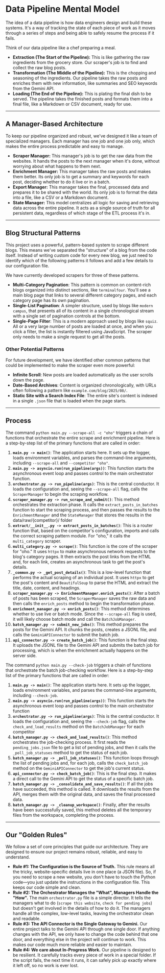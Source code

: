 # Data Pipeline Mental Model

The idea of a data pipeline is how data engineers design and build these systems. It's a way of tracking the state of each piece of work as it moves through a series of steps and being able to safely resume the process if it fails.

Think of our data pipeline like a chef preparing a meal.

* **Extraction (The Start of the Pipeline):** This is like gathering the raw ingredients from the grocery store. Our scraper's job is to find and collect the raw blog posts.
* **Transformation (The Middle of the Pipeline):** This is the chopping and seasoning of the ingredients. Our pipeline takes the raw posts and enriches them with new information, like summaries and SEO keywords from the Gemini API.
* **Loading (The End of the Pipeline):** This is plating the final dish to be served. The pipeline takes the finished posts and formats them into a final file, like a Markdown or CSV document, ready for use.

***

## A Manager-Based Architecture

To keep our pipeline organized and robust, we've designed it like a team of specialized managers. Each manager has one job and one job only, which makes the entire process predictable and easy to manage.

* **Scraper Manager:** This manager's job is to get the raw data from the websites. It hands the posts to the next manager when it's done, without worrying about what happens to them next.
* **Enrichment Manager:** This manager takes the raw posts and makes them better. Its only job is to get a summary and keywords for each post, deciding whether to do it live or in a batch.
* **Export Manager:** This manager takes the final, processed data and prepares it to be shared with the world. Its only job is to format the data into a file, like a CSV or a Markdown document.
* **State Manager:** This model centralizes all logic for saving and retrieving data across the entire pipeline. It acts as a single source of truth for all persistent data, regardless of which stage of the ETL process it's in.

***

## Blog Structural Patterns

This project uses a powerful, pattern-based system to scrape different blogs. This means we've separated the "structure" of a blog from the code itself. Instead of writing custom code for every new blog, we just need to identify which of the following patterns it follows and add a few details to our configuration file.

We have currently developed scrapers for three of these patterns.

* **Multi-Category Pagination**: This pattern is common on content-rich blogs organized into distinct sections, like `terminalfour`. You'll see a main blog page that links to several different category pages, and each category page has its own pagination.
* **Single-List Pagination**: A simpler structure, used by blogs like `modern campus`, that presents all of its content in a single chronological stream with a single set of pagination controls at the bottom.
* **Single-Page Filter**: This is a modern approach used by blogs like `squiz`. All or a very large number of posts are loaded at once, and when you click a filter, the list is instantly filtered using JavaScript. The scraper only needs to make a single request to get all the posts.

### Other Potential Patterns

For future development, we have identified other common patterns that could be implemented to make the scraper even more powerful:

* **Infinite Scroll**: New posts are loaded automatically as the user scrolls down the page.
* **Date-Based Archives**: Content is organized chronologically, with URLs often following a pattern like `example.com/blog/2025/08/`.
* **Static Site with a Search Index File**: The entire site's content is indexed in a single `.json` file that is loaded when the page starts.

***

## Process
The command `python main.py --scrape-all -c "oho"` triggers a chain of functions that orchestrate the entire scrape and enrichment pipeline. Here is a step-by-step list of the primary functions that are called in order:

1.  **`main.py -> main()`**: The application starts here. It sets up the logger, loads environment variables, and parses the command-line arguments, including `--scrape-all` and `--competitor "oho"`.
2.  **`main.py -> asyncio.run(run_pipeline(args))`**: This function starts the asynchronous event loop and passes control to the main orchestrator function.
3.  **`orchestrator.py -> run_pipeline(args)`**: This is the central conductor. It loads the configuration and, seeing the `--scrape-all` flag, calls the `ScraperManager` to begin the scraping workflow.
4.  **`scraper_manager.py -> run_scrape_and_submit()`**: This method orchestrates the extraction phase. It calls the `extract_posts_in_batches` function to start the scraping process, and then passes the results to the `EnrichmentManager` and the `StateManager` that stores the results in the data/raw/{competitor}/ folder
5.  **`extract/__init__.py -> extract_posts_in_batches()`**: This is a router function that, based on the competitor's configuration, imports and calls the correct scraping pattern module. For "oho," it calls the `multi_category` scraper.
6.  **`multi_category.py -> scrape()`**: This function is the core of the scraper for "oho." It uses `httpx` to make asynchronous network requests to the blog's category pages. It then extracts the post links from the HTML and, for each link, creates an asynchronous task to get the post's details.
7.  **`_common.py -> _get_post_details()`**: This is a low-level function that performs the actual scraping of an individual post. It uses `httpx` to get the post's content and `BeautifulSoup` to parse the HTML and extract the title, date, content, and headings.
8.  **`scraper_manager.py -> EnrichmentManager.enrich_posts()`**: After a batch of posts has been scraped, the `ScraperManager` saves the raw data and then calls the `enrich_posts` method to begin the transformation phase.
9.  **`enrichment_manager.py -> enrich_posts()`**: This method determines whether to use live or batch mode. Since the `--scrape-all` flag is used, it will likely choose batch mode and call the `BatchJobManager`.
10. **`batch_manager.py -> submit_new_jobs()`**: This method prepares the posts for the Gemini API. It chunks the posts, creates a JSONL file, and calls the `GeminiAPIConnector` to submit the batch job.
11. **`api_connector.py -> create_batch_job()`**: This function is the final step. It uploads the JSONL file to the Gemini API and submits the batch job for processing, which is when the enrichment actually happens on the server side.

The command `python main.py --check-job` triggers a chain of functions that orchestrate the batch job-checking workflow. Here is a step-by-step list of the primary functions that are called in order:

1.  **`main.py -> main()`**: The application starts here. It sets up the logger, loads environment variables, and parses the command-line arguments, including `--check-job`.
2.  **`main.py -> asyncio.run(run_pipeline(args))`**: This function starts the asynchronous event loop and passes control to the main orchestrator function
3.  **`orchestrator.py -> run_pipeline(args)`**: This is the central conductor. It loads the configuration and, seeing the `--check-job` flag, calls the `check_and_load_results` method on the `BatchJobManager` for each competitor
4.  **`batch_manager.py -> check_and_load_results()`**: This method orchestrates the job-checking process. It first reads the `pending_jobs.json` file to get a list of pending jobs, and then it calls the `_poll_job_statuses` method to get the status of each job.
5.  **`batch_manager.py -> _poll_job_statuses()`**: This function loops through the list of pending jobs and, for each job, calls the `check_batch_job` method on the `GeminiAPIConnector` to get the job's current status.
6.  **`api_connector.py -> check_batch_job()`**: This is the final step. It makes a direct call to the Gemini API to get the status of a specific batch job.
7.  **`batch_manager.py -> _consolidate_and_save_results()`**: If all the jobs have succeeded, this method is called. It downloads the results from the API, merges them with the original data, and saves the final processed data.
8.  **`batch_manager.py -> _cleanup_workspace()`**: Finally, after the results have been successfully saved, this method deletes all the temporary files from the workspace, completing the process.

***

## Our "Golden Rules"

We follow a set of core principles that guide our architecture. They are designed to ensure our project remains robust, reliable, and easy to understand.

* **Rule #1: The Configuration is the Source of Truth.** This rule means all the tricky, website-specific details live in one place (a JSON file). So, if you need to scrape a new website, you don't have to touch the Python code—you just update the instructions in the configuration file. This keeps our code simple and clean.
* **Rule #2: The Orchestrator Manages the "What", Managers Handle the "How".** The main `orchestrator.py` file is a simple director. It tells the managers what to do (`scrape this website`, `check for pending jobs`) but doesn't get involved in the details of how to do it. The managers handle all the complex, low-level tasks, leaving the orchestrator clean and readable.
* **Rule #3: The API Connector is the Single Gateway to Gemini.** Our entire project talks to the Gemini API through one single door. If anything changes with the API, we only have to change the code behind that one door, and everything else in the project will continue to work. This makes our code much more reliable and easier to maintain.
* **Rule #4: We care about In-Progress Work.** Our pipeline is designed to be resilient. It carefully tracks every piece of work in a special folder. If the script fails, the next time it runs, it can safely pick up exactly where it left off, so no work is ever lost.